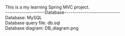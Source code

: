This is a my learning Spring MVC project.\
--------------------Database----------------------------\
Database: MySQL\
Database query file: db.sql\
Database diagram: DB_diagram.png

